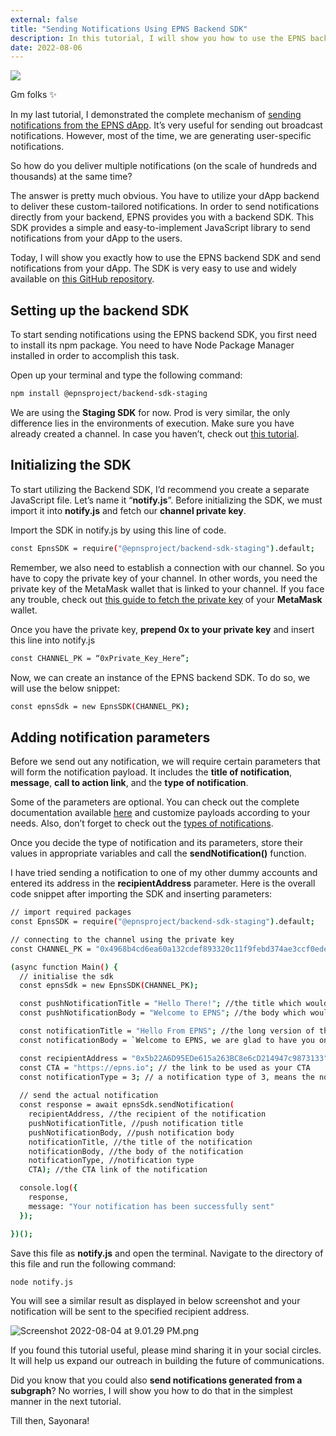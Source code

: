 ```yaml
---
external: false
title: "Sending Notifications Using EPNS Backend SDK"
description: In this tutorial, I will show you how to use the EPNS backend SDK and send notifications from your dApp.
date: 2022-08-06
---
```


![](/images/blog/5.webp)

Gm folks ✨

In my last tutorial, I demonstrated the complete mechanism of [sending notifications from the EPNS dApp](https://pythontony.hashnode.dev/how-to-send-decentralized-notifications-using-epns). It’s very useful for sending out broadcast notifications. However, most of the time, we are generating user-specific notifications.

So how do you deliver multiple notifications (on the scale of hundreds and thousands) at the same time?

The answer is pretty much obvious. You have to utilize your dApp backend to deliver these custom-tailored notifications. In order to send notifications directly from your backend, EPNS provides you with a backend SDK. This SDK provides a simple and easy-to-implement JavaScript library to send notifications from your dApp to the users.

Today, I will show you exactly how to use the EPNS backend SDK and send notifications from your dApp. The SDK is very easy to use and widely available on [this GitHub repository](https://github.com/ethereum-push-notification-service/epns-backend-sdk-staging).

## Setting up the backend SDK

To start sending notifications using the EPNS backend SDK, you first need to install its npm package. You need to have Node Package Manager installed in order to accomplish this task.

Open up your terminal and type the following command:

```bash
npm install @epnsproject/backend-sdk-staging
```

We are using the **Staging SDK** for now. Prod is very similar, the only difference lies in the environments of execution. Make sure you have already created a channel. In case you haven’t, check out [this tutorial](https://pythontony.hashnode.dev/getting-started-with-web3-notifications-using-epns).

## Initializing the SDK

To start utilizing the Backend SDK, I’d recommend you create a separate JavaScript file. Let’s name it “**notify.js**”. Before initializing the SDK, we must import it into **notify.js** and fetch our **channel private key**.

Import the SDK in notify.js by using this line of code.

```bash
const EpnsSDK = require("@epnsproject/backend-sdk-staging").default;
```

Remember, we also need to establish a connection with our channel. So you have to copy the private key of your channel. In other words, you need the private key of the MetaMask wallet that is linked to your channel. If you face any trouble, check out [this guide to fetch the private key](https://metamask.zendesk.com/hc/en-us/articles/360015289632-How-to-export-an-account-s-private-key) of your **MetaMask** wallet.

Once you have the private key, **prepend 0x to your private key** and insert this line into notify.js

```bash
const CHANNEL_PK = “0xPrivate_Key_Here”;
```

Now, we can create an instance of the EPNS backend SDK. To do so, we will use the below snippet:

```bash
const epnsSdk = new EpnsSDK(CHANNEL_PK);
```

## Adding notification parameters

Before we send out any notification, we will require certain parameters that will form the notification payload. It includes the **title of notification**, **message**, **call to action link**, and the **type of notification**.

Some of the parameters are optional. You can check out the complete documentation available [here](https://docs.epns.io/developers/developer-tooling/backend-sdk/understanding-and-using-backend-sdk) and customize payloads according to your needs. Also, don’t forget to check out the [types of notifications](https://docs.epns.io/developers/developer-zone/sending-notifications/advanced/notification-payload-types#payload-description).

Once you decide the type of notification and its parameters, store their values in appropriate variables and call the **sendNotification()** function.

I have tried sending a notification to one of my other dummy accounts and entered its address in the **recipientAddress** parameter. Here is the overall code snippet after importing the SDK and inserting parameters:

```bash
// import required packages
const EpnsSDK = require("@epnsproject/backend-sdk-staging").default;

// connecting to the channel using the private key
const CHANNEL_PK = "0x4968b4cd6ea60a132cdef893320c11f9febd374ae3ccf0ede7820668a431acb8"; // the private key of the channel

(async function Main() {
  // initialise the sdk
  const epnsSdk = new EpnsSDK(CHANNEL_PK);

  const pushNotificationTitle = "Hello There!"; //the title which would appear in a push notification
  const pushNotificationBody = "Welcome to EPNS"; //the body which would be displayed in a push notification

  const notificationTitle = "Hello From EPNS"; //the long version of the title which would be displayed in the dApp
  const notificationBody = `Welcome to EPNS, we are glad to have you onboard`; // the long version of the body to be displayed in the dApp

  const recipientAddress = "0x5b22A6D95EDe615a263BC8e6cD214947c9873133";
  const CTA = "https://epns.io"; // the link to be used as your CTA
  const notificationType = 3; // a notification type of 3, means the notification is a direct message to the specified recipient
  
  // send the actual notification
  const response = await epnsSdk.sendNotification(
    recipientAddress, //the recipient of the notification
    pushNotificationTitle, //push notification title
    pushNotificationBody, //push notification body
    notificationTitle, //the title of the notification
    notificationBody, //the body of the notification
    notificationType, //notification type
    CTA); //the CTA link of the notification

  console.log({
    response,
    message: "Your notification has been successfully sent"
  });

})();
```

Save this file as **notify.js** and open the terminal. Navigate to the directory of this file and run the following command:

```bash
node notify.js
```

You will see a similar result as displayed in below screenshot and your notification will be sent to the specified recipient address.

![Screenshot 2022-08-04 at 9.01.29 PM.png](https://cdn.hashnode.com/res/hashnode/image/upload/v1659774921762/2ExTW6kxT.png)

If you found this tutorial useful, please mind sharing it in your social circles. It will help us expand our outreach in building the future of communications.

Did you know that you could also **send notifications generated from a subgraph**? No worries, I will show you how to do that in the simplest manner in the next tutorial.

Till then, Sayonara!